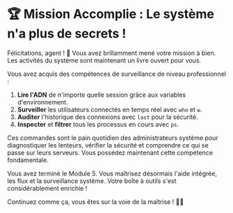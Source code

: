 # 🏆 Mission Accomplie : Le système n'a plus de secrets !

Félicitations, agent ! 🎉 Vous avez brillamment mené votre mission à bien. Les activités du système sont maintenant un livre ouvert pour vous.

Vous avez acquis des compétences de surveillance de niveau professionnel :
1. **Lire l'ADN** de n'importe quelle session grâce aux variables d'environnement.
2. **Surveiller** les utilisateurs connectés en temps réel avec `who` et `w`.
3. **Auditer** l'historique des connexions avec `last` pour la sécurité.
4. **Inspecter** et **filtrer** tous les processus en cours avec `ps`.

Ces commandes sont le pain quotidien des administrateurs système pour diagnostiquer les lenteurs, vérifier la sécurité et comprendre ce qui se passe sur leurs serveurs. Vous possédez maintenant cette compétence fondamentale.

Vous avez terminé le Module 5. Vous maîtrisez désormais l'aide intégrée, les flux et la surveillance système. Votre boîte à outils s'est considérablement enrichie !

Continuez comme ça, vous êtes sur la voie de la maîtrise ! 🐧✨